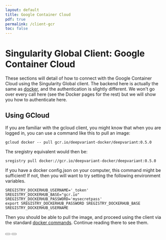 ```yaml
---
layout: default
title: Google Container Cloud
pdf: true
permalink: /client-gcr
toc: false
---
```


# Singularity Global Client: Google Container Cloud

These sections will detail of how to connect with the Google Container Cloud using the Singularity Global client. The backend here is actually the same as [docker](/sregistry-cli/client-docker), and the authentication is slightly different. We won't go over every call here (see the Docker pages for the rest) but we will show you how to authenticate here.

## Using GCloud
If you are familiar with the gcloud client, you might know that when you are logged in, you can use a command like this to pull an image:

```
gcloud docker -- pull gcr.io/deepvariant-docker/deepvariant:0.5.0
```

The sregistry equivalent would then be:

```
sregistry pull docker://gcr.io/deepvariant-docker/deepvariant:0.5.0
```

If you have a docker config.json on your computer, this command might be sufficient! If not, then you will want to try setting the following environment variables.


```
SREGISTRY_DOCKERHUB_USERNAME='_token'
SREGISTRY_DOCKERHUB_BASE="gcr.io"
SREGISTRY_DOCKERHUB_PASSWORD='mysecretpass'
export SREGISTRY_DOCKERHUB_PASSWORD SREGISTRY_DOCKERHUB_BASE SREGISTRY_DOCKERHUB_USERNAME
```

Then you should be able to pull the image, and proceed using the client via the standard [docker commands](/sregistry-cli/client-docker). Continue reading there to see them.


<div>
    <a href="/sregistry-cli/client-dropbox"><button class="previous-button btn btn-primary"><i class="fa fa-chevron-left"></i> </button></a>
    <a href="/sregistry-cli/client-google-storage"><button class="next-button btn btn-primary"><i class="fa fa-chevron-right"></i> </button></a>
</div><br>
